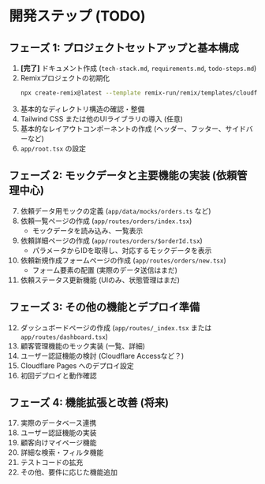 # 開発ステップ (TODO)

## フェーズ 1: プロジェクトセットアップと基本構成

1.  **[完了]** ドキュメント作成 (`tech-stack.md`, `requirements.md`, `todo-steps.md`)
2.  Remixプロジェクトの初期化
    ```bash
    npx create-remix@latest --template remix-run/remix/templates/cloudflare-pages
    ```
3.  基本的なディレクトリ構造の確認・整備
4.  Tailwind CSS または他のUIライブラリの導入 (任意)
5.  基本的なレイアウトコンポーネントの作成 (ヘッダー、フッター、サイドバーなど)
6.  `app/root.tsx` の設定

## フェーズ 2: モックデータと主要機能の実装 (依頼管理中心)

7.  依頼データ用モックの定義 (`app/data/mocks/orders.ts` など)
8.  依頼一覧ページの作成 (`app/routes/orders/index.tsx`)
    - モックデータを読み込み、一覧表示
9.  依頼詳細ページの作成 (`app/routes/orders/$orderId.tsx`)
    - パラメータからIDを取得し、対応するモックデータを表示
10. 依頼新規作成フォームページの作成 (`app/routes/orders/new.tsx`)
    - フォーム要素の配置 (実際のデータ送信はまだ)
11. 依頼ステータス更新機能 (UIのみ、状態管理はまだ)

## フェーズ 3: その他の機能とデプロイ準備

12. ダッシュボードページの作成 (`app/routes/_index.tsx` または `app/routes/dashboard.tsx`)
13. 顧客管理機能のモック実装 (一覧、詳細)
14. ユーザー認証機能の検討 (Cloudflare Accessなど？)
15. Cloudflare Pages へのデプロイ設定
16. 初回デプロイと動作確認

## フェーズ 4: 機能拡張と改善 (将来)

17. 実際のデータベース連携
18. ユーザー認証機能の実装
19. 顧客向けマイページ機能
20. 詳細な検索・フィルタ機能
21. テストコードの拡充
22. その他、要件に応じた機能追加
